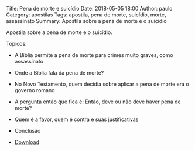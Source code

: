 Title: Pena de morte e suicídio
Date: 2018-05-05 18:00
Author: paulo
Category: apostilas
Tags: apostila, pena de morte, suicídio, morte, assassinato
Summary: Apostila sobre a pena de morte e o suicídio

Apostila sobre a pena de morte e o suicídio.

Tópicos:

- A Bíblia permite a pena de morte para crimes muito graves, como assassinato
- Onde a Bíblia fala da pena de morte?
- No Novo Testamento, quem decidia sobre aplicar a pena de morte era o governo romano
- A pergunta então que fica é: Então, deve ou não deve haver pena de morte?
- Quem é a favor, quem é contra e suas justificativas
- Conclusão


- [Download](https://www.dropbox.com/s/6v71il52h732ud6/Pena%20de%20morte%20e%20suic%C3%ADdio.pdf?dl=1)